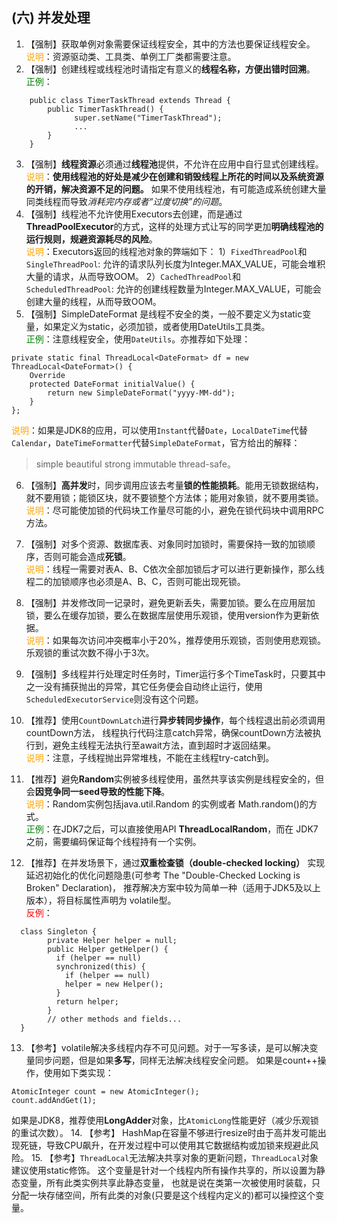 

## (六) 并发处理 

1. 【强制】获取单例对象需要保证线程安全，其中的方法也要保证线程安全。 
  <br><span style="color:orange">说明</span>：资源驱动类、工具类、单例工厂类都需要注意。 
2. 【强制】创建线程或线程池时请指定有意义的**线程名称，方便出错时回溯**。 
  <br><span style="color:green">正例</span>：
```
    public class TimerTaskThread extends Thread {      
        public TimerTaskThread() {      
              super.setName("TimerTaskThread");   
              ... 
        }
    }
```  
3. 【强制】**线程资源**必须通过**线程池**提供，不允许在应用中自行显式创建线程。 
  <br><span style="color:orange">说明</span>：**使用线程池的好处是减少在创建和销毁线程上所花的时间以及系统资源的开销，解决资源不足的问题。**
  如果不使用线程池，有可能造成系统创建大量同类线程而导致*消耗完内存或者“过度切换”的问题*。 
4. 【强制】线程池不允许使用Executors去创建，而是通过**ThreadPoolExecutor**的方式，这样的处理方式让写的同学更加**明确线程池的运行规则，规避资源耗尽的风险**。 
  <br><span style="color:orange">说明</span>：Executors返回的线程池对象的弊端如下：
  1）`FixedThreadPool`和`SingleThreadPool`:   允许的请求队列长度为Integer.MAX_VALUE，可能会堆积大量的请求，从而导致OOM。
  2）`CachedThreadPool`和`ScheduledThreadPool`:   允许的创建线程数量为Integer.MAX_VALUE，可能会创建大量的线程，从而导致OOM。
5. 【强制】SimpleDateFormat 是线程不安全的类，一般不要定义为static变量，如果定义为static，必须加锁，或者使用DateUtils工具类。 
  <br><span style="color:green">正例</span>：注意线程安全，使用`DateUtils`。亦推荐如下处理： 
```
private static final ThreadLocal<DateFormat> df = new ThreadLocal<DateFormat>() {        
    Override        
    protected DateFormat initialValue() {         
        return new SimpleDateFormat("yyyy-MM-dd");        
    }    
};
```   
  <span style="color:orange">说明</span>：如果是JDK8的应用，可以使用`Instant`代替`Date`，`LocalDateTime`代替`Calendar`，`DateTimeFormatter`代替`SimpleDateFormat`，官方给出的解释：
>simple beautiful strong immutable thread-safe。
6. 【强制】**高并发**时，同步调用应该去考量**锁的性能损耗**。能用无锁数据结构，就不要用锁；能锁区块，就不要锁整个方法体；能用对象锁，就不要用类锁。 
  <br><span style="color:orange">说明</span>：尽可能使加锁的代码块工作量尽可能的小，避免在锁代码块中调用RPC方法。 
7. 【强制】对多个资源、数据库表、对象同时加锁时，需要保持一致的加锁顺序，否则可能会造成**死锁**。 
  <br><span style="color:orange">说明</span>：线程一需要对表A、B、C依次全部加锁后才可以进行更新操作，那么线程二的加锁顺序也必须是A、B、C，否则可能出现死锁。 
8. 【强制】并发修改同一记录时，避免更新丢失，需要加锁。要么在应用层加锁，要么在缓存加锁，要么在数据库层使用乐观锁，使用version作为更新依据。 
  <br><span style="color:orange">说明</span>：如果每次访问冲突概率小于20%，推荐使用乐观锁，否则使用悲观锁。乐观锁的重试次数不得小于3次。 
9. 【强制】多线程并行处理定时任务时，Timer运行多个TimeTask时，只要其中之一没有捕获抛出的异常，其它任务便会自动终止运行，使用`ScheduledExecutorService`则没有这个问题。 

10. 【推荐】使用`CountDownLatch`进行**异步转同步操作**，每个线程退出前必须调用countDown方法，
线程执行代码注意catch异常，确保countDown方法被执行到，避免主线程无法执行至await方法，直到超时才返回结果。 
  <br><span style="color:orange">说明</span>：注意，子线程抛出异常堆栈，不能在主线程try-catch到。 
11. 【推荐】避免**Random**实例被多线程使用，虽然共享该实例是线程安全的，但会**因竞争同一seed导致的性能下降**。 
  <br><span style="color:orange">说明</span>：Random实例包括java.util.Random 的实例或者 Math.random()的方式。 
  <br><span style="color:green">正例</span>：在JDK7之后，可以直接使用API **ThreadLocalRandom**，而在 JDK7之前，需要编码保证每个线程持有一个实例。 
12. 【推荐】在并发场景下，通过**双重检查锁（double-checked locking）** 实现延迟初始化的优化问题隐患(可参考 The "Double-Checked Locking is Broken" Declaration)，
推荐解决方案中较为简单一种（适用于JDK5及以上版本），将目标属性声明为 volatile型。 
  <br><span style="color:red">反例</span>：
```
  class Singleton {   
        private Helper helper = null;  
        public Helper getHelper() {  
          if (helper == null) 
          synchronized(this) {      
            if (helper == null)        
            helper = new Helper();    
          }      
          return helper;  
        }  
        // other methods and fields...  
  }
```

13. 【参考】volatile解决多线程内存不可见问题。对于一写多读，是可以解决变量同步问题，但是如果**多写**，同样无法解决线程安全问题。
如果是count++操作，使用如下类实现：
```
AtomicInteger count = new AtomicInteger(); 
count.addAndGet(1); 
```
如果是JDK8，推荐使用**LongAdder**对象，比`AtomicLong`性能更好（减少乐观锁的重试次数）。
14. 【参考】 HashMap在容量不够进行resize时由于高并发可能出现死链，导致CPU飙升，在开发过程中可以使用其它数据结构或加锁来规避此风险。 
15. 【参考】`ThreadLocal`无法解决共享对象的更新问题，`ThreadLocal`对象建议使用static修饰。
这个变量是针对一个线程内所有操作共享的，所以设置为静态变量，所有此类实例共享此静态变量，
也就是说在类第一次被使用时装载，只分配一块存储空间，所有此类的对象(只要是这个线程内定义的)都可以操控这个变量。 

